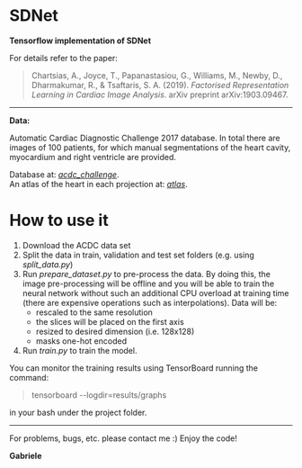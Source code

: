 # SDNet

**Tensorflow implementation of SDNet**


For details refer to the paper:

> Chartsias, A., Joyce, T., Papanastasiou, G., Williams, M., Newby, D., Dharmakumar, R., & Tsaftaris, S. A. (2019). 
> *Factorised Representation Learning in Cardiac Image Analysis*. arXiv preprint arXiv:1903.09467.

----------------------------------
**Data:**

Automatic Cardiac Diagnostic Challenge 2017 database. In total there are images of 100 patients, for which manual
segmentations of the heart cavity, myocardium and right ventricle are provided.

Database at: [*acdc_challenge*](https://www.creatis.insa-lyon.fr/Challenge/acdc/databases.html).\
An atlas of the heart in each projection at: [*atlas*](http://tuttops.altervista.org/ecocardiografia_base.html).

# How to use it

1. Download the ACDC data set
2. Split the data in train, validation and test set folders (e.g. using *split_data.py*)
3. Run *prepare_dataset.py* to pre-process the data. By doing this, the image pre-processing will be offline 
and you will be able to train the neural network without such an additional CPU overload at training time 
(there are expensive operations such as interpolations). Data will be:
    - rescaled to the same resolution
    - the slices will be placed on the first axis
    - resized to desired dimension (i.e. 128x128)
    - masks one-hot encoded
4. Run *train.py* to train the model.

You can monitor the training results using TensorBoard running the command:
> tensorboard --logdir=results/graphs

in your bash under the project folder.

---------------------

For problems, bugs, etc. please contact me :)
Enjoy the code!

**Gabriele**
